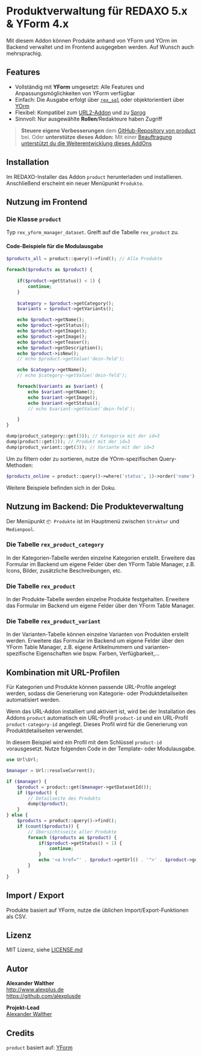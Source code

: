 # Produktverwaltung für REDAXO 5.x & YForm 4.x

Mit diesem Addon können Produkte anhand von YForm und YOrm im Backend verwaltet und im Frontend ausgegeben werden. Auf Wunsch auch mehrsprachig.

## Features

* Vollständig mit **YForm** umgesetzt: Alle Features und Anpassungsmöglichkeiten von YForm verfügbar
* Einfach: Die Ausgabe erfolgt über [`rex_sql`](https://redaxo.org/doku/master/datenbank-queries) oder objektorientiert über [YOrm](https://github.com/yakamara/redaxo_yform_docs/blob/master/de_de/yorm.md)
* Flexibel: Kompatibel zum [URL2-Addon](https://github.com/tbaddade/redaxo_url) und zu [Sprog](https://github.com/tbaddade/redaxo_sprog)
* Sinnvoll: Nur ausgewählte **Rollen**/Redakteure haben Zugriff

> **Steuere eigene Verbesserungen** dem [GitHub-Repository von product](https://github.com/alexplusde/product) bei. Oder **unterstütze dieses Addon:** Mit einer [Beauftragung unterstützt du die Weiterentwicklung dieses AddOns](https://github.com/sponsors/alexplusde)

## Installation

Im REDAXO-Installer das Addon `product` herunterladen und installieren. Anschließend erscheint ein neuer Menüpunkt `Produkte`.

## Nutzung im Frontend

### Die Klasse `product`

Typ `rex_yform_manager_dataset`. Greift auf die Tabelle `rex_product` zu.

#### Code-Beispiele für die Modulausgabe

```php
$products_all = product::query()->find(); // Alle Produkte

foreach($products as $product) {
    
    if($product->getStatus() < 1) {
        continue;
    }
    
    $category = $product->getCategory();
    $variants = $product->getVariants();

    echo $product->getName();
    echo $product->getStatus();
    echo $product->getImage();
    echo $product->getImage();
    echo $product->getTeaser();
    echo $product->getDescription();
    echo $product->isNew();
    // echo $product->getValue('dein-feld');

    echo $category->getName();
    // echo $category->getValue('dein-feld');

    foreach($variants as $variant) {
        echo $variant->getName();
        echo $variant->getImage();
        echo $variant->getStatus();
        // echo $variant->getValue('dein-feld');

    }
}

dump(product_category::get(3)); // Kategorie mit der id=3
dump(product::get(3)); // Produkt mit der id=3
dump(product_variant::get(3)); // Variante mit der id=3
```

Um zu filtern oder zu sortieren, nutze die YOrm-spezifischen Query-Methoden:

```php
$products_online = product::query()->where('status', 1)->order('name')->find(); // Alle Produkte
```

Weitere Beispiele befinden sich in der Doku.

## Nutzung im Backend: Die Produkteverwaltung

Der Menüpunkt `📦 Produkte` ist im Hauptmenü zwischen `Struktur` und `Medienpool`.

### Die Tabelle `rex_product_category`

In der Kategorien-Tabelle werden einzelne Kategorien erstellt. Erweitere das Formular im Backend um eigene Felder über den YForm Table Manager, z.B. Icons, Bilder, zusätzliche Beschreibungen, etc.

### Die Tabelle `rex_product`

In der Produkte-Tabelle werden einzelne Produkte festgehalten. Erweitere das Formular im Backend um eigene Felder über den YForm Table Manager.

### Die Tabelle `rex_product_variant`

In der Varianten-Tabelle können einzelne Varianten von Produkten erstellt werden. Erweitere das Formular im Backend um eigene Felder über den YForm Table Manager, z.B. eigene Artikelnummern und varianten-spezifische Eigenschaften wie bspw. Farben, Verfügbarkeit,...

## Kombination mit URL-Profilen

Für Kategorien und Produkte können passende URL-Profile angelegt werden, sodass die Generierung von Kategorie- oder Produktdetailseiten automatisiert werden.

Wenn das URL-Addon installiert und aktiviert ist, wird bei der Installation des Addons `product` automatisch ein URL-Profil `product-id` und ein URL-Profil `product-category-id` angelegt. Dieses Profil wird für die Generierung von Produktdetailseiten verwendet.

In diesem Beispiel wird ein Profil mit dem Schlüssel `product-id` vorausgesetzt. Nutze folgenden Code in der Template- oder Modulausgabe.

```php
use Url\Url;

$manager = Url::resolveCurrent();

if ($manager) {
    $product = product::get($manager->getDatasetId());
    if ($product) {
        // Detailseite des Produkts
        dump($product);
    }
} else {
    $products = product::query()->find();
    if (count($products)) {
        // Übersichtsseite aller Produkte
        foreach ($products as $product) {
            if($product->getStatus() < 1) {
                continue;
            }
            echo '<a href="' . $product->getUrl() . '">' . $product->getName() . '</a>';
        }
    }
}
```

## Import / Export

Produkte basiert auf YForm, nutze die üblichen Import/Export-Funktionen als CSV.

## Lizenz

MIT Lizenz, siehe [LICENSE.md](https://github.com/alexplusde/product/blob/master/LICENSE.md)  

## Autor

**Alexander Walther**  
<http://www.alexplus.de>  
<https://github.com/alexplusde>  

**Projekt-Lead**  
[Alexander Walther](https://github.com/alexplusde)

## Credits

`product` basiert auf: [YForm](https://github.com/yakamara/redaxo_yform)
